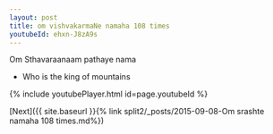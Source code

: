 ```yaml
---
layout: post
title: om vishvakarmaNe namaha 108 times
youtubeId: ehxn-J8zA9s
---
```

 
 
Om Sthavaraanaam pathaye nama 
 
 -  Who is the king of mountains 
 
  
 
  
 
 
 
 
 
 


{% include youtubePlayer.html id=page.youtubeId %}
 
[Next]({{ site.baseurl }}{% link  split2/_posts/2015-09-08-Om srashte namaha 108 times.md%})
 
